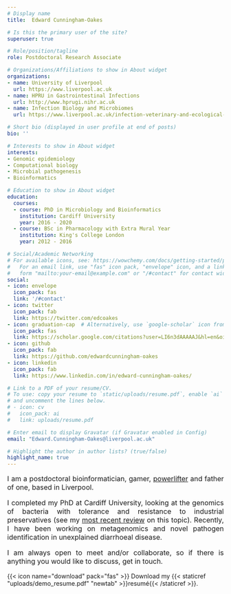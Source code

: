 ```yaml
---
# Display name
title:  Edward Cunningham-Oakes

# Is this the primary user of the site?
superuser: true

# Role/position/tagline
role: Postdoctoral Research Associate

# Organizations/Affiliations to show in About widget
organizations:
- name: University of Liverpool
  url: https://www.liverpool.ac.uk
- name: HPRU in Gastrointestinal Infections
  url: http://www.hprugi.nihr.ac.uk
- name: Infection Biology and Microbiomes
  url: https://www.liverpool.ac.uk/infection-veterinary-and-ecological-sciences/about/

# Short bio (displayed in user profile at end of posts)
bio: ''

# Interests to show in About widget
interests:
- Genomic epidemiology
- Computational biology
- Microbial pathogenesis
- Bioinformatics

# Education to show in About widget
education:
  courses:
  - course: PhD in Microbiology and Bioinformatics
    institution: Cardiff University
    year: 2016 - 2020
  - course: BSc in Pharmacology with Extra Mural Year
    institution: King's College London
    year: 2012 - 2016

# Social/Academic Networking
# For available icons, see: https://wowchemy.com/docs/getting-started/page-builder/#icons
#   For an email link, use "fas" icon pack, "envelope" icon, and a link in the
#   form "mailto:your-email@example.com" or "/#contact" for contact widget.
social:
- icon: envelope
  icon_pack: fas
  link: '/#contact'
- icon: twitter
  icon_pack: fab
  link: https://twitter.com/edcoakes
- icon: graduation-cap  # Alternatively, use `google-scholar` icon from `ai` icon pack
  icon_pack: fas
  link: https://scholar.google.com/citations?user=LI6n3dAAAAAJ&hl=en&oi=ao
- icon: github
  icon_pack: fab
  link: https://github.com/edwardcunningham-oakes
- icon: linkedin
  icon_pack: fab
  link: https://www.linkedin.com/in/edward-cunningham-oakes/

# Link to a PDF of your resume/CV.
# To use: copy your resume to `static/uploads/resume.pdf`, enable `ai` icons in `params.toml`, 
# and uncomment the lines below.
# - icon: cv
#   icon_pack: ai
#   link: uploads/resume.pdf

# Enter email to display Gravatar (if Gravatar enabled in Config)
email: "Edward.Cunningham-Oakes@liverpool.ac.uk"

# Highlight the author in author lists? (true/false)
highlight_name: true
---
```

<div style="text-align: justify;"><font size="3">

I am a postdoctoral bioinformatician,  gamer,  [powerlifter](https://www.openpowerlifting.org/m/welshpa/1801/by-ipf-points) and father of one, based in Liverpool.

I completed my PhD at Cardiff University, looking at the genomics of bacteria with tolerance and resistance to industrial preservatives (see my [most recent review](https://doi.org/10.1093/femsle/fnaa010) on this topic). Recently, I have been working on metagenomics and novel pathogen identification in unexplained diarrhoeal disease.

I am always open to meet and/or collaborate, so if there is anything you would like to discuss, get in touch.</div></font>

{{< icon name="download" pack="fas" >}} Download my {{< staticref "uploads/demo_resume.pdf" "newtab" >}}resumé{{< /staticref >}}.
